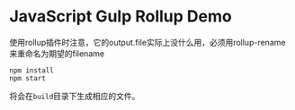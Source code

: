 JavaScript Gulp Rollup Demo
====================

使用rollup插件时注意，它的output.file实际上没什么用，必须用rollup-rename来重命名为期望的filename

```
npm install
npm start
```

将会在`build`目录下生成相应的文件。